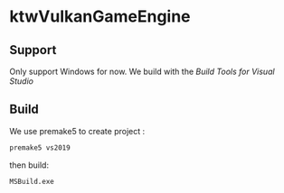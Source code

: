 # ktwVulkanGameEngine

## Support

Only support Windows for now. We build with the *Build Tools for Visual Studio*

## Build

We use premake5 to create project :

```sh
premake5 vs2019
```

then build:

```sh
MSBuild.exe
```
